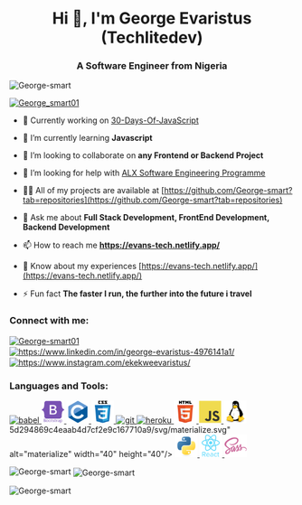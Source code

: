 
<h1 align="center">Hi 👋, I'm George Evaristus (Techlitedev)</h1>
<h3 align="center">A Software Engineer from Nigeria</h3>
 
<p align="left"> <img src="https://komarev.com/ghpvc/?username=George-smart&label=Profile%20views&color=0e75b6&style=flat" alt="George-smart" /> </p>

<p align="left"> <a href="https://twitter.com/George_smart01" target="blank"><img src="https://img.shields.io/twitter/follow/George_smart01?logo=twitter&style=for-the-badge" alt="George_smart01" /></a> </p>

- 🔭 Currently working on [30-Days-Of-JavaScript](https://github.com/George-smart/30-Days-Of-JavaScript)

- 🌱 I’m currently learning **Javascript**

- 👯 I’m looking to collaborate on **any Frontend or Backend Project**

- 🤝 I’m looking for help with [ALX Software Engineering Programme](https://github.com/George-smart/alx-low_level_programming)

- 👨‍💻 All of my projects are available at [https://github.com/George-smart?tab=repositories](https://github.com/George-smart?tab=repositories)

- 💬 Ask me about **Full Stack Development, FrontEnd Development, Backend Development**

- 📫 How to reach me **https://evans-tech.netlify.app/**

- 📄 Know about my experiences [https://evans-tech.netlify.app/](https://evans-tech.netlify.app/)

- ⚡ Fun fact **The faster I run, the further into the future i travel**

<h3 align="left">Connect with me:</h3>
<p align="left">
<a href="https://twitter.com/George_smart01" target="blank"><img align="center" src="https://raw.githubusercontent.com/rahuldkjain/github-profile-readme-generator/master/src/images/icons/Social/twitter.svg" alt="George-smart01" height="30" width="40" /></a>
<a href="https://linkedin.com/in/https://https://www.linkedin.com/in/george-evaristus-4976141a1/" target="blank"><img align="center" src="https://raw.githubusercontent.com/rahuldkjain/github-profile-readme-generator/master/src/images/icons/Social/linked-in-alt.svg" alt="https://www.linkedin.com/in/george-evaristus-4976141a1/" height="30" width="40" /></a>
<a href="https://instagram.com/https://www.instagram.com/ekekweevaristus/" target="blank"><img align="center" src="https://raw.githubusercontent.com/rahuldkjain/github-profile-readme-generator/master/src/images/icons/Social/instagram.svg" alt="https://www.instagram.com/ekekweevaristus/" height="30" width="40" /></a>
</p>

<h3 align="left">Languages and Tools:</h3>
<p align="left"> <a href="https://babeljs.io/" target="_blank" rel="noreferrer"> <img src="https://www.vectorlogo.zone/logos/babeljs/babeljs-icon.svg" alt="babel" width="40" height="40"/> </a> <a href="https://getbootstrap.com" target="_blank" rel="noreferrer"> <img src="https://raw.githubusercontent.com/devicons/devicon/master/icons/bootstrap/bootstrap-plain-wordmark.svg" alt="bootstrap" width="40" height="40"/> </a> <a href="https://www.cprogramming.com/" target="_blank" rel="noreferrer"> <img src="https://raw.githubusercontent.com/devicons/devicon/master/icons/c/c-original.svg" alt="c" width="40" height="40"/> </a> <a href="https://www.w3schools.com/css/" target="_blank" rel="noreferrer"> <img src="https://raw.githubusercontent.com/devicons/devicon/master/icons/css3/css3-original-wordmark.svg" alt="css3" width="40" height="40"/> </a><a href="https://git-scm.com/" target="_blank" rel="noreferrer"> <img src="https://www.vectorlogo.zone/logos/git-scm/git-scm-icon.svg" alt="git" width="40" height="40"/> </a> <a href="https://heroku.com" target="_blank" rel="noreferrer"> <img src="https://www.vectorlogo.zone/logos/heroku/heroku-icon.svg" alt="heroku" width="40" height="40"/> </a> <a href="https://www.w3.org/html/" target="_blank" rel="noreferrer"> <img src="https://raw.githubusercontent.com/devicons/devicon/master/icons/html5/html5-original-wordmark.svg" alt="html5" width="40" height="40"/> </a> <a href="https://developer.mozilla.org/en-US/docs/Web/JavaScript" target="_blank" rel="noreferrer"> <img src="https://raw.githubusercontent.com/devicons/devicon/master/icons/javascript/javascript-original.svg" alt="javascript" width="40" height="40"/> </a> <a href="https://www.linux.org/" target="_blank" rel="noreferrer"> <img src="https://raw.githubusercontent.com/devicons/devicon/master/icons/linux/linux-original.svg" alt="linux" width="40" height="40"/> </a>5d294869c4eaab4d7cf2e9c167710a9/svg/materialize.svg" alt="materialize" width="40" height="40"/> </a>  <a href="https://www.python.org" target="_blank" rel="noreferrer"> <img src="https://raw.githubusercontent.com/devicons/devicon/master/icons/python/python-original.svg" alt="python" width="40" height="40"/> </a> <a href="https://reactjs.org/" target="_blank" rel="noreferrer"> <img src="https://raw.githubusercontent.com/devicons/devicon/master/icons/react/react-original-wordmark.svg" alt="react" width="40" height="40"/> </a> <a href="https://sass-lang.com" target="_blank" rel="noreferrer"> <img src="https://raw.githubusercontent.com/devicons/devicon/master/icons/sass/sass-original.svg" alt="sass" width="40" height="40"/> </a>  </p>

<p><img align="left" src="https://github-readme-stats.vercel.app/api/top-langs?username=George-smart&show_icons=true&locale=en&layout=compact" alt="George-smart" /></p>

<p>&nbsp;<img align="center" src="https://github-readme-stats.vercel.app/api?username=George-smart&show_icons=true&locale=en" alt="George-smart" /></p>

<p><img align="center" src="https://github-readme-streak-stats.herokuapp.com/?user=George-smart&" alt="George-smart" /></p>
